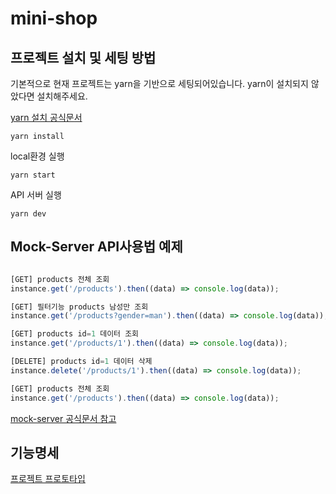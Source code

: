 # mini-shop

## 프로젝트 설치 및 세팅 방법

기본적으로 현재 프로젝트는 yarn을 기반으로 세팅되어있습니다. yarn이 설치되지 않았다면 설치해주세요.

[yarn 설치 공식문서](https://yarnpkg.com/getting-started/install)
```
yarn install
```
local환경 실행
```
yarn start
```

API 서버 실행
```
yarn dev
```

## Mock-Server API사용법 예제

``` javascript

[GET] products 전체 조회
instance.get('/products').then((data) => console.log(data));

[GET] 필터기능 products 남성만 조회
instance.get('/products?gender=man').then((data) => console.log(data));

[GET] products id=1 데이터 조회
instance.get('/products/1').then((data) => console.log(data));

[DELETE] products id=1 데이터 삭제
instance.delete('/products/1').then((data) => console.log(data));

[GET] products 전체 조회
instance.get('/products').then((data) => console.log(data));

```
[mock-server 공식문서 참고](https://www.npmjs.com/package/json-server)

## 기능명세

[프로젝트 프로토타입](https://ovenapp.io/project/9QXaFmIQcMSXzUuWszHXXizLlPzEAffP#v2mO7)







